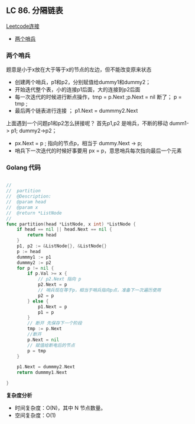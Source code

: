 ## LC 86. 分隔链表
[Leetcode连接](https://leetcode.cn/problems/partition-list/)

- [两个哨兵](#solution1)

### <span id="solution1">两个哨兵</span>
题意是小于x放在大于等于x的节点的左边，但不能改变原来状态
- 创建两个哨兵，p1和p2，分别赋值给dummy1和dummy2；
- 开始迭代整个表，小的连接p1后面，大的连接到p2后面
- 每一次迭代的时候进行断点操作，tmp = p.Next ;p.Next = nil 断了；
p = tmp ;
- 最后两个链表进行连接 ； p1.Next = dummmy2.Next

上面遇到一个问题p1和p2怎么拼接呢？
首先p1,p2 是哨兵，不断的移动
dumm1- > p1; dummy2->p2；
- px.Next = p ; 指向的节点p，相当于 dummy.Next -> p;
- 哨兵下一次迭代的时候好事要用 px = p，意思哨兵每次指向最后一个元素

### Golang 代码

``` go

//
//  partition
//  @Description:
//  @param head
//  @param x
//  @return *ListNode
//
func partition(head *ListNode, x int) *ListNode {
	if head == nil || head.Next == nil {
		return head
	}
	p1, p2 := &ListNode{}, &ListNode{}
	p := head
	dummmy1 := p1
	dummmy2 := p2
	for p != nil {
		if p.Val >= x {
			// p2.Next 指向 p
			p2.Next = p
			// 哨兵现在等于p，相当于哨兵指向p点，准备下一次遍历使用
			p2 = p
		} else {
			p1.Next = p
			p1 = p
		}
		// 断开 先保存下一个阶段
		tmp := p.Next
		//断开
		p.Next = nil
		// 赋值给断电后的节点
		p = tmp
	}

	p1.Next = dummmy2.Next
	return dummmy1.Next

}


```

**复杂度分析**
- 时间复杂度：O(N)，其中 N 节点数量。
- 空间复杂度：O(1)
